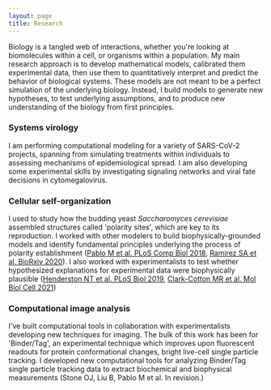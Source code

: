 ```yaml
---
layout: page
title: Research
---
```


Biology is a tangled web of interactions, whether you're looking at biomolecules within a cell, or organisms within a population. My main research approach is to develop mathematical models, calibrated them experimental data, then use them to quantitatively interpret and predict the behavior of biological systems. These models are not meant to be a perfect simulation of the underlying biology. Instead, I build models to generate new hypotheses, to test underlying assumptions, and to produce new understanding of the biology from first principles.

### Systems virology
I am performing computational modeling for a variety of SARS-CoV-2 projects, spanning from simulating treatments within individuals to assessing mechanisms of epidemiological spread. I am also developing some experimental skills by investigating signaling networks and viral fate decisions in cytomegalovirus.

### Cellular self-organization
I used to study how the budding yeast <i>Saccharomyces cerevisiae</i> assembled structures called 'polarity sites', which are key to its reproduction. I worked with other modelers to build biophysically-grounded models and identify fundamental principles underlying the process of polarity establishment ([Pablo M et al. PLoS Comp Biol 2018](https://journals.plos.org/ploscompbiol/article?id=10.1371/journal.pcbi.1006016), [Ramirez SA et al. BioRxiv 2020](https://www.biorxiv.org/content/10.1101/2020.11.30.404657v1.abstract)). I also worked with experimentalists to test whether hypothesized explanations for experimental data were biophysically plausible ([Henderston NT et al. PLoS Biol 2019](https://journals.plos.org/plosbiology/article?rev=2&id=10.1371/journal.pbio.3000484), [Clark-Cotton MR et al. Mol Biol Cell 2021](https://www.molbiolcell.org/doi/abs/10.1091/mbc.E21-02-0068))


### Computational image analysis
I've built computational tools in collaboration with experimentalists developing new techniques for imaging. The bulk of this work has been for 'Binder/Tag', an experimental technique which improves upon fluorescent readouts for protein conformational changes, bright live-cell single particle tracking. I developed new computational tools for analyzing Binder/Tag single particle tracking data to extract biochemical and biophysical measurements (Stone OJ, Liu B, Pablo M et al. In revision.)
